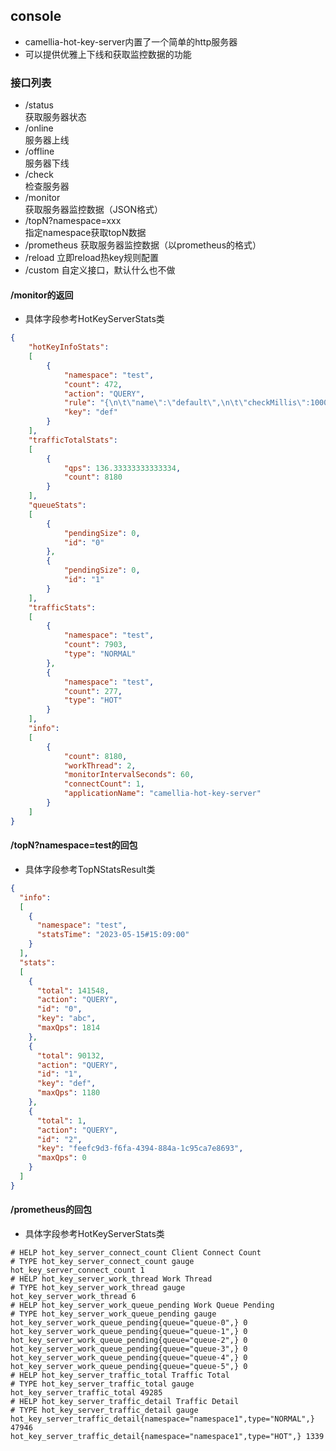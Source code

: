 
## console
* camellia-hot-key-server内置了一个简单的http服务器
* 可以提供优雅上下线和获取监控数据的功能


### 接口列表
* /status  
获取服务器状态  
* /online   
服务器上线   
* /offline    
服务器下线
* /check  
检查服务器   
* /monitor  
获取服务器监控数据（JSON格式）    
* /topN?namespace=xxx  
指定namespace获取topN数据  
* /prometheus
获取服务器监控数据（以prometheus的格式）  
* /reload
立即reload热key规则配置
* /custom
自定义接口，默认什么也不做  


#### /monitor的返回

* 具体字段参考HotKeyServerStats类

```json
{
    "hotKeyInfoStats":
    [
        {
            "namespace": "test",
            "count": 472,
            "action": "QUERY",
            "rule": "{\n\t\"name\":\"default\",\n\t\"checkMillis\":1000,\n\t\"type\":\"match_all\",\n\t\"checkThreshold\":100\n}",
            "key": "def"
        }
    ],
    "trafficTotalStats":
    [
        {
            "qps": 136.33333333333334,
            "count": 8180
        }
    ],
    "queueStats":
    [
        {
            "pendingSize": 0,
            "id": "0"
        },
        {
            "pendingSize": 0,
            "id": "1"
        }
    ],
    "trafficStats":
    [
        {
            "namespace": "test",
            "count": 7903,
            "type": "NORMAL"
        },
        {
            "namespace": "test",
            "count": 277,
            "type": "HOT"
        }
    ],
    "info":
    [
        {
            "count": 8180,
            "workThread": 2,
            "monitorIntervalSeconds": 60,
            "connectCount": 1,
            "applicationName": "camellia-hot-key-server"
        }
    ]
}
```


#### /topN?namespace=test的回包

* 具体字段参考TopNStatsResult类

```json
{
  "info":
  [
    {
      "namespace": "test",
      "statsTime": "2023-05-15#15:09:00"
    }
  ],
  "stats":
  [
    {
      "total": 141548,
      "action": "QUERY",
      "id": "0",
      "key": "abc",
      "maxQps": 1814
    },
    {
      "total": 90132,
      "action": "QUERY",
      "id": "1",
      "key": "def",
      "maxQps": 1180
    },
    {
      "total": 1,
      "action": "QUERY",
      "id": "2",
      "key": "feefc9d3-f6fa-4394-884a-1c95ca7e8693",
      "maxQps": 0
    }
  ]
}
```

#### /prometheus的回包 

* 具体字段参考HotKeyServerStats类

```
# HELP hot_key_server_connect_count Client Connect Count
# TYPE hot_key_server_connect_count gauge
hot_key_server_connect_count 1
# HELP hot_key_server_work_thread Work Thread
# TYPE hot_key_server_work_thread gauge
hot_key_server_work_thread 6
# HELP hot_key_server_work_queue_pending Work Queue Pending
# TYPE hot_key_server_work_queue_pending gauge
hot_key_server_work_queue_pending{queue="queue-0",} 0
hot_key_server_work_queue_pending{queue="queue-1",} 0
hot_key_server_work_queue_pending{queue="queue-2",} 0
hot_key_server_work_queue_pending{queue="queue-3",} 0
hot_key_server_work_queue_pending{queue="queue-4",} 0
hot_key_server_work_queue_pending{queue="queue-5",} 0
# HELP hot_key_server_traffic_total Traffic Total
# TYPE hot_key_server_traffic_total gauge
hot_key_server_traffic_total 49285
# HELP hot_key_server_traffic_detail Traffic Detail
# TYPE hot_key_server_traffic_detail gauge
hot_key_server_traffic_detail{namespace="namespace1",type="NORMAL",} 47946
hot_key_server_traffic_detail{namespace="namespace1",type="HOT",} 1339
```
